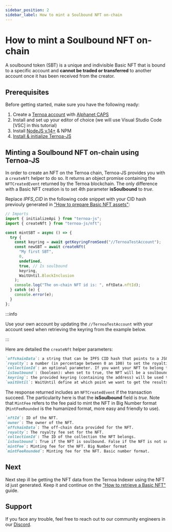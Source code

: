 ```yaml
---
sidebar_position: 2
sidebar_label: How to mint a Soulbound NFT on-chain
---
```


# How to mint a Soulbound NFT on-chain

A soulbound token (SBT) is a unique and indivisible Basic NFT that is bound to a specific account and **cannot be traded or transferred** to another account once it has been received from the creator.

## Prerequisites

Before getting started, make sure you have the following ready:

1. Create a [Ternoa account](/for-developers/get-started/create-account) with [Alphanet CAPS](/for-developers/get-started/create-account#step-2-get-some-free-test-caps-tokens)
2. Install and set up your editor of choice (we will use Visual Studio Code [VSC] in this tutorial)
3. Install [NodeJS v.14+](https://nodejs.org/en/download/) & NPM
4. [Install & initialize Ternoa-JS](/for-developers/get-started/install-ternoa-js)

## Minting a Soulbound NFT on-chain using Ternoa-JS

In order to create an NFT on the Ternoa chain, Ternoa-JS provides you with a `createNft` helper to do so. It returns an object promise containing the `NFTCreatedEvent` returned by the Ternoa blockchain. The only difference with a Basic NFT creation is to set 4th parameter **isSoulbound** to _true_.

Replace _IPFS_CID_ in the following code snippet with your CID hash previouly generated in ["How to prepare Basic NFT assets"](/for-developers/guides/NFT/basic-NFT/prepare-assets):

```js showLineNumbers
// Imports
import { initializeApi } from "ternoa-js";
import { createNft } from "ternoa-js/nft";

const mintSBT = async () => {
  try {
    const keyring = await getKeyringFromSeed("//TernoaTestAccount");
    const newSBT = await createNft(
      "My first SBT",
      0,
      undefined,
      true, // Is soulbound
      keyring,
      WaitUntil.BlockInclusion
    );
    console.log("The on-chain NFT id is: ", nftData.nftId);
  } catch (e) {
    console.error(e);
  }
};
```

:::info

Use your own account by updating the `//TernoaTestAccount` with your account seed when retrieving the keyring from the example below.

:::

Here are detailed the `createNft` helper parameters:

```markdown
`offchainData`: a string that can be IPFS CID hash that points to a JSON file, a plain text, a small JSON string, or a link to either a static or a dynamic file.
`royalty`: a number (in percentage between 0 an 100) to set the royalties taken by the owner for each NFT sale.
`collectionId`: an optional parameter. If you want your NFT to belong to a collection, add the collection id here otherwise keep it undefined.
`isSoulbound`: (boolean): when set to true, the NFT will be a soulbound NFT. Default is false.
`keyring`: the provided keyring (containing the address) will be used to sign the transactio and pay the execution fee.
`waitUntil`: WaitUntil define at which point we want to get the results of the transaction execution: BlockInclusion or BlockFinalization.
```

The response returned includes an `NFTCreatedEvent` if the transaction succeed. The particularity here is that the **isSoulbound** field is _true_. Note that `MintFee` refers to the fee paid to mint the NFT in Big Number format (`MintFeeRounded` is the humanized format, more easy and friendly to use).

```markdown
`nftId`: ID of the NFT.
`owner`: The owner of the NFT.
`offchainData`: The off-chain data provided for the NFT.
`royalty`: The royalty fee set for the NFT.
`collectionId`: The ID of the collection the NFT belongs.
`isSoulbound`: True if the NFT is soulbound. False if the NFT is not soulbound.
`mintFee`: Minting fee for the NFT. Big Number format
`mintFeeRounded`: Minting fee for the NFT. Basic number format.
```

## Next

Next step ill be getting the NFT data from the Ternoa Indexer using the NFT id just generated. Keep it and continue on the ["How to retrieve a Basic NFT"](/for-developers/guides/NFT/soulbound-NFT/get-soulbound-NFT) guide.

## Support

If you face any trouble, feel free to reach out to our community engineers in our [Discord](https://discord.gg/fUmBkPpnRu).
